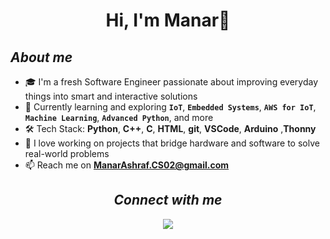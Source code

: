 <h1 align="center">Hi, I'm Manar👋</h1>

<h2 align="left"><i><b>About me </i></b></h2>
  
- 🎓 I'm a fresh Software Engineer passionate about improving everyday things into smart and interactive solutions  
- 🌱 Currently learning and exploring **`IoT`**, **`Embedded Systems`**, **`AWS for IoT`**, **`Machine Learning`**, **`Advanced Python`**, and more  
- 🛠️ Tech Stack: **Python**, **C++**, **C**, **HTML**, **git**, **VSCode**, **Arduino** ,**Thonny**
- 💬 I love working on projects that bridge hardware and software to solve real-world problems  
- 📫 Reach me on **ManarAshraf.CS02@gmail.com** 


<h2 align="center"><i><b> Connect with me </b></i></h2>
<p align="center">
    <a href="https://www.linkedin.com/in/manar-ashraf-967706280/"><img src="https://img.shields.io/badge/Linkedin-ManarAshraf-blue"/></a>
</p>

